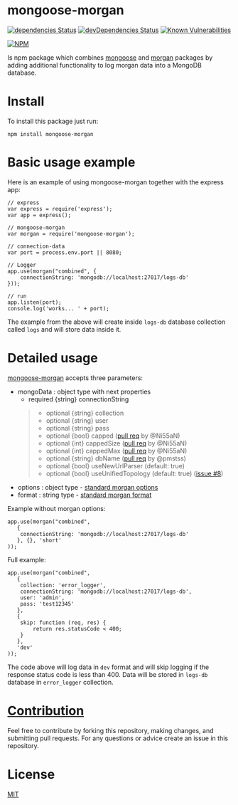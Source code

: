 # mongoose-morgan

[![dependencies Status](https://david-dm.org/nemanjapetrovic/mongoose-morgan/status.svg)](https://david-dm.org/nemanjapetrovic/mongoose-morgan)
[![devDependencies Status](https://david-dm.org/nemanjapetrovic/mongoose-morgan/dev-status.svg)](https://david-dm.org/nemanjapetrovic/mongoose-morgan?type=dev)
[![Known Vulnerabilities](https://snyk.io/test/github/nemanjapetrovic/mongoose-morgan/badge.svg?targetFile=package.json)](https://snyk.io/test/github/nemanjapetrovic/mongoose-morgan?targetFile=package.json)

[![NPM](https://nodei.co/npm/mongoose-morgan.png?downloads=true&downloadRank=true&stars=true)](https://nodei.co/npm/mongoose-morgan/)

Is npm package which combines [mongoose](https://www.npmjs.com/package/mongoose) and [morgan](https://www.npmjs.com/package/morgan) packages by adding additional functionality to log morgan data into a MongoDB database.

# Install

To install this package just run:

```npm install mongoose-morgan```

# Basic usage example

Here is an example of using mongoose-morgan together with the express app:

```
// express
var express = require('express');
var app = express();

// mongoose-morgan
var morgan = require('mongoose-morgan');

// connection-data
var port = process.env.port || 8080;

// Logger
app.use(morgan("combined", {
    connectionString: 'mongodb://localhost:27017/logs-db'
}));

// run
app.listen(port);
console.log('works... ' + port);
```

The example from the above will create inside `logs-db` database collection called `logs` and will store data inside it.

# Detailed usage

[mongoose-morgan](https://www.npmjs.com/package/mongoose-morgan) accepts three parameters:

- mongoData : object type with next properties
    - required {string} connectionString
    >- optional {string} collection
    >- optional {string} user
    >- optional {string} pass
    >- optional {bool} capped ([pull req](https://github.com/nemanjapetrovic/mongoose-morgan/pull/2) by @Ni55aN)
    >- optional {int} cappedSize ([pull req](https://github.com/nemanjapetrovic/mongoose-morgan/pull/2) by @Ni55aN)
    >- optional {int} cappedMax ([pull req](https://github.com/nemanjapetrovic/mongoose-morgan/pull/2) by @Ni55aN)
    >- optional {string} dbName ([pull req](https://github.com/nemanjapetrovic/mongoose-morgan/pull/5) by @pmstss)
    >- optional {bool} useNewUrlParser (default: true)
    >- optional {bool} useUnifiedTopology (default: true) ([issue #8](https://github.com/nemanjapetrovic/mongoose-morgan/issues/8))
- options : object type - [standard morgan options](https://github.com/expressjs/morgan#options)
- format : string type - [standard morgan format](https://github.com/expressjs/morgan#predefined-formats)

Example without morgan options:

```
app.use(morgan("combined",
   {
    connectionString: 'mongodb://localhost:27017/logs-db'
   }, {}, 'short'
));
```

Full example:

```
app.use(morgan("combined",
   {
    collection: 'error_logger',
    connectionString: 'mongodb://localhost:27017/logs-db',
    user: 'admin',
    pass: 'test12345'
   },
   {
    skip: function (req, res) {
        return res.statusCode < 400;
    }
   },
   'dev'
));
```

The code above will log data in `dev` format and will skip logging if the response status code is less than 400. Data will be stored in `logs-db` database in `error_logger` collection.

# [Contribution](https://github.com/nemanjapetrovic/mongoose-morgan/blob/master/CONTRIBUTING.md)

Feel free to contribute by forking this repository, making changes, and submitting pull requests. For any questions or advice create an issue in this repository.

# License

  [MIT](LICENSE)

